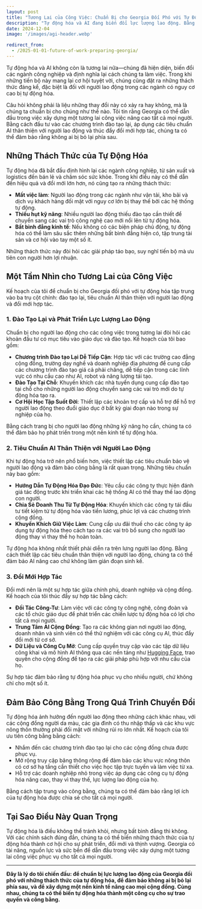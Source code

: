 ```yaml
---
layout: post
title: "Tương Lai của Công Việc: Chuẩn Bị cho Georgia Đối Phó với Tự Động Hóa"
description: "Tự động hóa và AI đang biến đổi lực lượng lao động. Bằng cách đầu tư vào các chương trình đào tạo lại, tiêu chuẩn AI thân thiện với người lao động và đổi mới hợp tác, chúng ta có thể đảm bảo Georgia phát triển trong tương lai của công việc."
date: 2024-12-04
image: '/images/agi-header.webp'

redirect_from:
  - /2025-01-01-future-of-work-preparing-georgia/
---
```


Tự động hóa và AI không còn là tương lai nữa—chúng đã hiện diện, biến đổi các ngành công nghiệp và định nghĩa lại cách chúng ta làm việc. Trong khi những tiến bộ này mang lại cơ hội tuyệt vời, chúng cũng đặt ra những thách thức đáng kể, đặc biệt là đối với người lao động trong các ngành có nguy cơ cao bị tự động hóa.

Câu hỏi không phải là liệu những thay đổi này có xảy ra hay không, mà là chúng ta chuẩn bị cho chúng như thế nào. Tôi tin rằng Georgia có thể dẫn đầu trong việc xây dựng một tương lai công việc nâng cao tất cả mọi người. Bằng cách đầu tư vào các chương trình đào tạo lại, áp dụng các tiêu chuẩn AI thân thiện với người lao động và thúc đẩy đổi mới hợp tác, chúng ta có thể đảm bảo rằng không ai bị bỏ lại phía sau.

## Những Thách Thức của Tự Động Hóa

Tự động hóa đã bắt đầu định hình lại các ngành công nghiệp, từ sản xuất và logistics đến bán lẻ và chăm sóc sức khỏe. Trong khi điều này có thể dẫn đến hiệu quả và đổi mới lớn hơn, nó cũng tạo ra những thách thức:

- **Mất việc làm**: Người lao động trong các ngành như vận tải, kho bãi và dịch vụ khách hàng đối mặt với nguy cơ lớn bị thay thế bởi các hệ thống tự động.  
- **Thiếu hụt kỹ năng**: Nhiều người lao động thiếu đào tạo cần thiết để chuyển sang các vai trò công nghệ cao mới nổi lên từ tự động hóa.  
- **Bất bình đẳng kinh tế**: Nếu không có các biện pháp chủ động, tự động hóa có thể làm sâu sắc thêm những bất bình đẳng hiện có, tập trung tài sản và cơ hội vào tay một số ít.  

Những thách thức này đòi hỏi các giải pháp táo bạo, suy nghĩ tiến bộ mà ưu tiên con người hơn lợi nhuận.

## Một Tầm Nhìn cho Tương Lai của Công Việc

Kế hoạch của tôi để chuẩn bị cho Georgia đối phó với tự động hóa tập trung vào ba trụ cột chính: đào tạo lại, tiêu chuẩn AI thân thiện với người lao động và đổi mới hợp tác.

### 1. **Đào Tạo Lại và Phát Triển Lực Lượng Lao Động**

Chuẩn bị cho người lao động cho các công việc trong tương lai đòi hỏi các khoản đầu tư có mục tiêu vào giáo dục và đào tạo. Kế hoạch của tôi bao gồm:

- **Chương trình Đào tạo Lại Dễ Tiếp Cận**: Hợp tác với các trường cao đẳng cộng đồng, trường dạy nghề và doanh nghiệp địa phương để cung cấp các chương trình đào tạo giá cả phải chăng, dễ tiếp cận trong các lĩnh vực có nhu cầu cao như AI, robot và năng lượng tái tạo.  
- **Đào Tạo Tại Chỗ**: Khuyến khích các nhà tuyển dụng cung cấp đào tạo tại chỗ cho những người lao động chuyển sang các vai trò mới do tự động hóa tạo ra.  
- **Cơ Hội Học Tập Suốt Đời**: Thiết lập các khoản trợ cấp và hỗ trợ để hỗ trợ người lao động theo đuổi giáo dục ở bất kỳ giai đoạn nào trong sự nghiệp của họ.  

Bằng cách trang bị cho người lao động những kỹ năng họ cần, chúng ta có thể đảm bảo họ phát triển trong một nền kinh tế tự động hóa.

### 2. **Tiêu Chuẩn AI Thân Thiện với Người Lao Động**

Khi tự động hóa trở nên phổ biến hơn, việc thiết lập các tiêu chuẩn bảo vệ người lao động và đảm bảo công bằng là rất quan trọng. Những tiêu chuẩn này bao gồm:

- **Hướng Dẫn Tự Động Hóa Đạo Đức**: Yêu cầu các công ty thực hiện đánh giá tác động trước khi triển khai các hệ thống AI có thể thay thế lao động con người.  
- **Chia Sẻ Doanh Thu Từ Tự Động Hóa**: Khuyến khích các công ty tái đầu tư tiết kiệm từ tự động hóa vào tiền lương, phúc lợi và các chương trình cộng đồng.  
- **Khuyến Khích Giữ Việc Làm**: Cung cấp ưu đãi thuế cho các công ty áp dụng tự động hóa theo cách tạo ra các vai trò bổ sung cho người lao động thay vì thay thế họ hoàn toàn.  

Tự động hóa không nhất thiết phải diễn ra trên lưng người lao động. Bằng cách thiết lập các tiêu chuẩn thân thiện với người lao động, chúng ta có thể đảm bảo AI nâng cao chứ không làm gián đoạn sinh kế.

### 3. **Đổi Mới Hợp Tác**

Đổi mới nên là một sự hợp tác giữa chính phủ, doanh nghiệp và cộng đồng. Kế hoạch của tôi thúc đẩy sự hợp tác bằng cách:

- **Đối Tác Công-Tư**: Làm việc với các công ty công nghệ, công đoàn và các tổ chức giáo dục để phát triển các chiến lược tự động hóa có lợi cho tất cả mọi người.  
- **Trung Tâm AI Cộng Đồng**: Tạo ra các không gian nơi người lao động, doanh nhân và sinh viên có thể thử nghiệm với các công cụ AI, thúc đẩy đổi mới từ cơ sở.  
- **Dữ Liệu và Công Cụ Mở**: Cung cấp quyền truy cập vào các tập dữ liệu công khai và mô hình AI thông qua các nền tảng như [Hugging Face](https://huggingface.co/CastroForGeorgia), trao quyền cho cộng đồng để tạo ra các giải pháp phù hợp với nhu cầu của họ.  

Sự hợp tác đảm bảo rằng tự động hóa phục vụ cho nhiều người, chứ không chỉ cho một số ít.

## Đảm Bảo Công Bằng Trong Quá Trình Chuyển Đổi

Tự động hóa ảnh hưởng đến người lao động theo những cách khác nhau, với các cộng đồng người da màu, các gia đình có thu nhập thấp và các khu vực nông thôn thường phải đối mặt với những rủi ro lớn nhất. Kế hoạch của tôi ưu tiên công bằng bằng cách:

- Nhắm đến các chương trình đào tạo lại cho các cộng đồng chưa được phục vụ.  
- Mở rộng truy cập băng thông rộng để đảm bảo các khu vực nông thôn có cơ sở hạ tầng cần thiết cho việc học tập trực tuyến và làm việc từ xa.  
- Hỗ trợ các doanh nghiệp nhỏ trong việc áp dụng các công cụ tự động hóa nâng cao, thay vì thay thế, lực lượng lao động của họ.  

Bằng cách tập trung vào công bằng, chúng ta có thể đảm bảo rằng lợi ích của tự động hóa được chia sẻ cho tất cả mọi người.

## Tại Sao Điều Này Quan Trọng

Tự động hóa là điều không thể tránh khỏi, nhưng bất bình đẳng thì không. Với các chính sách đúng đắn, chúng ta có thể biến những thách thức của tự động hóa thành cơ hội cho sự phát triển, đổi mới và thịnh vượng. Georgia có tài năng, nguồn lực và sức bền để dẫn đầu trong việc xây dựng một tương lai công việc phục vụ cho tất cả mọi người.

---

**Đây là lý do tôi chiến đấu: để chuẩn bị lực lượng lao động của Georgia đối phó với những thách thức của tự động hóa, để đảm bảo không ai bị bỏ lại phía sau, và để xây dựng một nền kinh tế nâng cao mọi cộng đồng. Cùng nhau, chúng ta có thể biến tự động hóa thành một công cụ cho sự trao quyền và công bằng.**